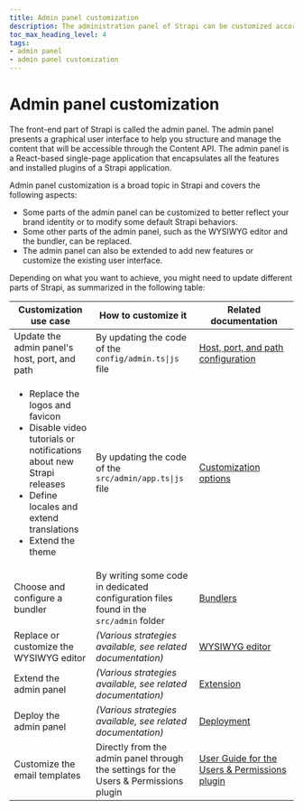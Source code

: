 ```yaml
---
title: Admin panel customization
description: The administration panel of Strapi can be customized according to your needs, so you can make it reflect your identity.
toc_max_heading_level: 4
tags:
- admin panel 
- admin panel customization
---
```


# Admin panel customization

The front-end part of Strapi is called the admin panel. The admin panel presents a graphical user interface to help you structure and manage the content that will be accessible through the Content API. The admin panel is a React-based single-page application that encapsulates all the features and installed plugins of a Strapi application.

Admin panel customization is a broad topic in Strapi and covers the following aspects:

- Some parts of the admin panel can be customized to better reflect your brand identity or to modify some default Strapi behaviors.
- Some other parts of the admin panel, such as the WYSIWYG editor and the bundler, can be replaced.
- The admin panel can also be extended to add new features or customize the existing user interface.

Depending on what you want to achieve, you might need to update different parts of Strapi, as summarized in the following table:

| Customization use case | How to customize it | Related documentation |
|---------------------------|-----------------------|-----------------------|
| Update the admin panel's host, port, and path  | By updating the code of the <code>config/admin.ts&#124;js</code> file | [ Host, port, and path configuration](/cms/admin-panel-customization/host-port-path) |
| <ul><li>Replace the logos and favicon</li><li>Disable video tutorials or notifications about new Strapi releases</li><li>Define locales and extend translations</li><li>Extend the theme</li></ul> | By updating the code of the <code>src/admin/app.ts&#124;js</code> file | [Customization options](/cms/admin-panel-customization/options) |
| Choose and configure a bundler | By writing some code in dedicated configuration files found in the `src/admin` folder | [Bundlers](/cms/admin-panel-customization/bundlers) |
| Replace or customize the WYSIWYG editor | _(Various strategies available, see related documentation)_ | [WYSIWYG editor](/cms/admin-panel-customization/wysiwyg-editor) |
| Extend the admin panel | _(Various strategies available, see related documentation)_ | [Extension](/cms/admin-panel-customization/extension) |
| Deploy the admin panel | _(Various strategies available, see related documentation)_ | [Deployment](/cms/admin-panel-customization/deployment) |
| Customize the email templates | Directly from the admin panel through the settings for the Users & Permissions plugin | [User Guide for the Users&nbsp;&&nbsp;Permissions plugin](/cms/settings/configuring-users-permissions-plugin-settings#configuring-email-templates) |
